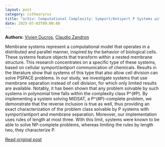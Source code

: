 ```yaml
---
layout: post
category: cstheoryrss
title: "arXiv: Computational Complexity: Symport/Antiport P Systems with Membrane Separation Characterize P^(#P)"
date: 2025-07-03T00:00:00
---
```


**Authors:** [Vivien Ducros](https://dblp.uni-trier.de/search?q=Vivien+Ducros), [Claudio Zandron](https://dblp.uni-trier.de/search?q=Claudio+Zandron)

Membrane systems represent a computational model that operates in a
distributed and parallel manner, inspired by the behavior of biological cells.
These systems feature objects that transform within a nested membrane
structure. This research concentrates on a specific type of these systems,
based on cellular symport/antiport communication of chemicals.
Results in the literature show that systems of this type that also allow cell
division can solve PSPACE problems. In our study, we investigate systems that
use membrane separation instead of cell division, for which only limited
results are available. Notably, it has been shown that any problem solvable by
such systems in polynomial time falls within the complexity class P^(#P).
By implementing a system solving MIDSAT, a P^(#P)-complete problem, we
demonstrate that the reverse inclusion is true as well, thus providing an exact
characterization of the problem class solvable by P systems with
symport/antiport and membrane separation.
Moreover, our implementation uses rules of length at most three. With this
limit, systems were known to be able to solve NP-complete problems, whereas
limiting the rules by length two, they characterize P.

[Read original post](http://arxiv.org/abs/2507.01657v1)
